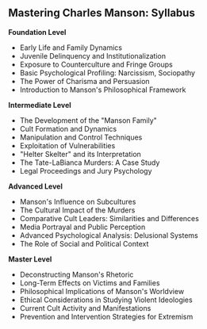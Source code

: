 ## Mastering Charles Manson: Syllabus

**Foundation Level**

*   Early Life and Family Dynamics
*   Juvenile Delinquency and Institutionalization
*   Exposure to Counterculture and Fringe Groups
*   Basic Psychological Profiling: Narcissism, Sociopathy
*   The Power of Charisma and Persuasion
*   Introduction to Manson's Philosophical Framework

**Intermediate Level**

*   The Development of the "Manson Family"
*   Cult Formation and Dynamics
*   Manipulation and Control Techniques
*   Exploitation of Vulnerabilities
*   "Helter Skelter" and its Interpretation
*   The Tate-LaBianca Murders: A Case Study
*   Legal Proceedings and Jury Psychology

**Advanced Level**

*   Manson's Influence on Subcultures
*   The Cultural Impact of the Murders
*   Comparative Cult Leaders: Similarities and Differences
*   Media Portrayal and Public Perception
*   Advanced Psychological Analysis: Delusional Systems
*   The Role of Social and Political Context

**Master Level**

*   Deconstructing Manson's Rhetoric
*   Long-Term Effects on Victims and Families
*   Philosophical Implications of Manson's Worldview
*   Ethical Considerations in Studying Violent Ideologies
*   Current Cult Activity and Manifestations
*   Prevention and Intervention Strategies for Extremism

